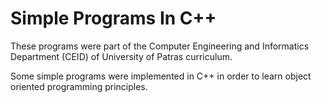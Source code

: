 # Simple Programs In C++

These programs were part of the Computer Engineering and Informatics Department (CEID) of University of Patras curriculum.

Some simple programs were implemented in C++ in order to learn object oriented programming principles.
